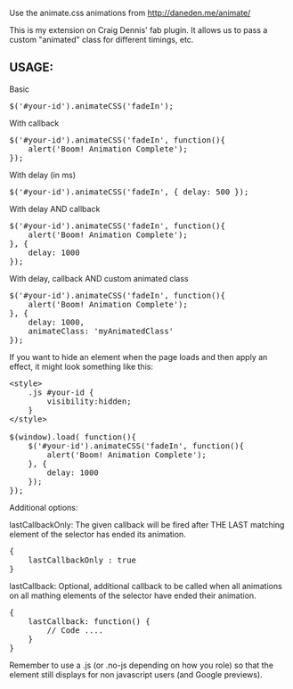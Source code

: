 Use the animate.css animations from http://daneden.me/animate/

This is my extension on Craig Dennis' fab plugin. It allows us to pass a custom "animated" class for different timings, etc.

## USAGE:

Basic
<pre>
$('#your-id').animateCSS('fadeIn');
</pre>

With callback
<pre>
$('#your-id').animateCSS('fadeIn', function(){
    alert('Boom! Animation Complete');
});
</pre>

With delay (in ms)
<pre>
$('#your-id').animateCSS('fadeIn', { delay: 500 });
</pre>

With delay AND callback
<pre>
$('#your-id').animateCSS('fadeIn', function(){
    alert('Boom! Animation Complete');
}, {
    delay: 1000
});
</pre>

With delay, callback AND custom animated class
<pre>
$('#your-id').animateCSS('fadeIn', function(){
    alert('Boom! Animation Complete');
}, {
    delay: 1000,
    animateClass: 'myAnimatedClass'
});
</pre>

If you want to hide an element when the page loads and then apply an effect, it might look something like this:
<pre>
&lt;style&gt;
    .js #your-id {
        visibility:hidden;
    }
&lt;/style&gt;

$(window).load( function(){
    $('#your-id').animateCSS('fadeIn', function(){
        alert('Boom! Animation Complete');
    }, {
        delay: 1000
    });
});
</pre>

Additional options:

lastCallbackOnly: The given callback will be fired after THE LAST matching element of the selector has ended its animation.
<pre>
{ 
    lastCallbackOnly : true
}
</pre>

lastCallback: Optional, additional callback to be called when all animations on all mathing elements of the selector have ended their animation.
<pre>
{ 
    lastCallback: function() {
        // Code ....
    }
}
</pre>

Remember to use a .js (or .no-js depending on how you role) so that the element still displays for non javascript users (and Google previews).
